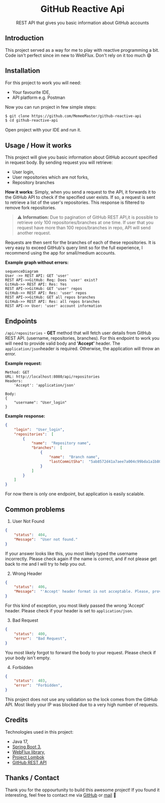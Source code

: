 <div style="text-align: center">
	<h1>GitHub Reactive Api</h1>
	<p>REST API that gives you basic information about GitHub accounts</p>
</div>

## Introduction
This project served as a way for me to play with reactive programming a bit. Code isn't perfect since im new to WebFlux. Don't rely on it too much 😅

## Installation
For this project to work you will need:
- Your favourite IDE,
- API platform e.g. Postman

Now you can run project in few simple steps:
```bash
$ git clone https://github.com/MemeeMaster/github-reactive-api
$ cd github-reactive-api
```
Open project with your IDE and run it.

## Usage / How it works
This project will give you basic information about GitHub account specified in request body. By sending request you will retrieve:
- User login,
- User repositories which are not forks,
- Repository branches

**How it works**:
Simply, when you send a request to the API, it forwards it to the GitHub API to check if the specified user exists. If so, a request is sent to retrieve a list of the user's repositories. This response is filtered to remove fork repositories.

> :warning: **Information:**  Due to pagination of GitHub REST API,it is possible to retrieve only 100 repositories/branches at one time. If user that you request have more than 100 repos/branches in repo, API will send another request.

Requests are then sent for the branches of each of these repositories. It is very easy to exceed GitHub's query limit so for the full experience, I recommend using the app for small/medium accounts.

**Example graph without errors:**

```mermaid
sequenceDiagram
User ->> REST API: GET 'user'
REST API->>GitHub: Req: Does 'user' exist?
GitHub->> REST API: Res: Yes
REST API->>GitHub: GET 'user' repos
GitHub->> REST API: Res: 'user' repos
REST API->>GitHub: GET all repos branches 
GitHub->> REST API: Res: all repos branches
REST API->> User: 'user' account information
```

## Endpoints
`/api/repositories` - **GET** method that will fetch user details from GitHub REST API. (username, repositories, branches). For this endpoint to work you will need to provide valid body and **'Accept'** header. The `application/json`header is required. Otherwise, the application will throw an error.

**Example request:**
```
Method: GET
URL: http://localhost:8080/api/repositories
Headers:
	'Accept': 'application/json'

Body:
{
	"username": "User_login"
}
```

**Example response:**
```json
{
	"login":  "User_login",
	"repositories":  [
		{
			"name":  "Repository name",
			"branches":  [
				{
					"name":  "Branch name",
					"lastCommitSha":  "5ab8572d41a7aee7a004c99bda1a1b807363c9d2"
				}
			]
		}
	]
}
```

For now there is only one endpoint, but application is easily scalable.

## Common problems
1. User Not Found
```json
{
	"status":  404,
	"Message":  "User not found."
}
```
If your answer looks like this, you most likely typed the username incorrectly. Please check again if the name is correct, and if not please get back to me and I will try to help you out.

2. Wrong Header
```json
{
	"status":  406,
	"Message":  "'Accept' header format is not acceptable. Please, provide 'application/json' instead."
}
```
For this kind of exception, you most likely passed the wrong 'Accept' header. Please check if your header is set to `application/json`.

3. Bad Request
```json
{
	"status":  400,
	"error":  "Bad Request",
}
```
You most likely forgot to forward the body to your request. Please check if your body isn't empty.

4. Forbidden
```json
{
	"status":  403,
	"error":  "Forbidden",
}
```
This project does not use any validation so the lock comes from the GitHub API. Most likely your IP was blocked due to a very high number of requests.

## Credits
Technologies used in this project:
- Java 17,
- [Spring Boot 3](https://spring.io/projects/spring-boot),
- [WebFlux library](https://docs.spring.io/spring-framework/reference/web/webflux.html),
- [Project Lombok](https://projectlombok.org/)
- [GitHub REST API](https://developer.github.com/v3)

## Thanks / Contact
Thank you for the oppourtunity to build this awesome project! If you found it interesting, feel free to contact me via [GitHub](https://github.com/MemeeMaster) or [mail](mailto:j@wronski.cloud) 👋


